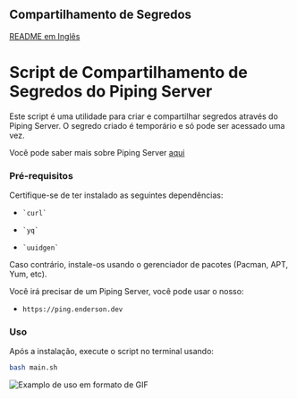 ## Compartilhamento de Segredos

[README em Inglês](README.md)

# Script de Compartilhamento de Segredos do Piping Server

Este script é uma utilidade para criar e compartilhar segredos através do Piping Server. O segredo criado é temporário e só pode ser acessado uma vez.

Você pode saber mais sobre Piping Server [aqui](https://github.com/nwtgck/piping-server/tree/develop)

### Pré-requisitos

Certifique-se de ter instalado as seguintes dependências:

-     `curl`
-     `yq`
-     `uuidgen`

Caso contrário, instale-os usando o gerenciador de pacotes (Pacman, APT, Yum, etc).

Você irá precisar de um Piping Server, você pode usar o nosso:

- `https://ping.enderson.dev`

### Uso

Após a instalação, execute o script no terminal usando:

```bash
bash main.sh
```

![Examplo de uso em formato de GIF](docs/example-create.gif)